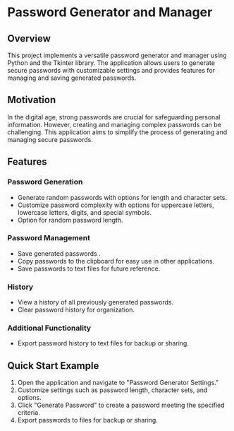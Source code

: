 # Password Generator and Manager

## Overview
This project implements a versatile password generator and manager using Python and the Tkinter library. The application allows users to generate secure passwords with customizable settings and provides features for managing and saving generated passwords.

## Motivation
In the digital age, strong passwords are crucial for safeguarding personal information. However, creating and managing complex passwords can be challenging. This application aims to simplify the process of generating and managing secure passwords.

## Features

### Password Generation
- Generate random passwords with options for length and character sets.
- Customize password complexity with options for uppercase letters, lowercase letters, digits, and special symbols.
- Option for random password length.

### Password Management
- Save generated passwords .
- Copy passwords to the clipboard for easy use in other applications.
- Save passwords to text files for future reference.

### History
- View a history of all previously generated passwords.
- Clear password history for organization.

### Additional Functionality
- Export password history to text files for backup or sharing.

## Quick Start Example
1. Open the application and navigate to "Password Generator Settings."
2. Customize settings such as password length, character sets, and options.
3. Click "Generate Password" to create a password meeting the specified criteria.
4. Export passwords to files for backup or sharing.
